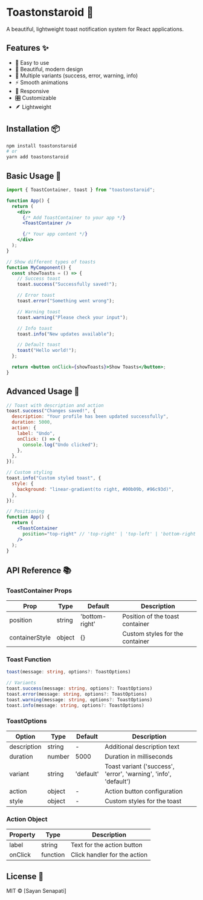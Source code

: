 # Toastonstaroid 🍞

A beautiful, lightweight toast notification system for React applications.

## Features ✨

- 🚀 Easy to use
- 🎨 Beautiful, modern design
- 🎯 Multiple variants (success, error, warning, info)
- ⚡️ Smooth animations
- 📱 Responsive
- 🎛 Customizable
- 🪶 Lightweight

## Installation 📦

```bash
npm install toastonstaroid
# or
yarn add toastonstaroid
```

## Basic Usage 🚀

```jsx
import { ToastContainer, toast } from "toastonstaroid";

function App() {
  return (
    <div>
      {/* Add ToastContainer to your app */}
      <ToastContainer />

      {/* Your app content */}
    </div>
  );
}

// Show different types of toasts
function MyComponent() {
  const showToasts = () => {
    // Success toast
    toast.success("Successfully saved!");

    // Error toast
    toast.error("Something went wrong");

    // Warning toast
    toast.warning("Please check your input");

    // Info toast
    toast.info("New updates available");

    // Default toast
    toast("Hello world!");
  };

  return <button onClick={showToasts}>Show Toasts</button>;
}
```

## Advanced Usage 🔧

```jsx
// Toast with description and action
toast.success("Changes saved!", {
  description: "Your profile has been updated successfully",
  duration: 5000,
  action: {
    label: "Undo",
    onClick: () => {
      console.log("Undo clicked");
    },
  },
});

// Custom styling
toast.info("Custom styled toast", {
  style: {
    background: "linear-gradient(to right, #00b09b, #96c93d)",
  },
});

// Positioning
function App() {
  return (
    <ToastContainer
      position="top-right" // 'top-right' | 'top-left' | 'bottom-right' | 'bottom-left' | 'top-center' | 'bottom-center'
    />
  );
}
```

## API Reference 📚

### ToastContainer Props

| Prop           | Type   | Default        | Description                     |
| -------------- | ------ | -------------- | ------------------------------- |
| position       | string | 'bottom-right' | Position of the toast container |
| containerStyle | object | {}             | Custom styles for the container |

### Toast Function

```typescript
toast(message: string, options?: ToastOptions)

// Variants
toast.success(message: string, options?: ToastOptions)
toast.error(message: string, options?: ToastOptions)
toast.warning(message: string, options?: ToastOptions)
toast.info(message: string, options?: ToastOptions)
```

### ToastOptions

| Option      | Type   | Default   | Description                                                      |
| ----------- | ------ | --------- | ---------------------------------------------------------------- |
| description | string | -         | Additional description text                                      |
| duration    | number | 5000      | Duration in milliseconds                                         |
| variant     | string | 'default' | Toast variant ('success', 'error', 'warning', 'info', 'default') |
| action      | object | -         | Action button configuration                                      |
| style       | object | -         | Custom styles for the toast                                      |

### Action Object

| Property | Type     | Description                  |
| -------- | -------- | ---------------------------- |
| label    | string   | Text for the action button   |
| onClick  | function | Click handler for the action |

## License 📄

MIT © [Sayan Senapati]
